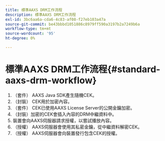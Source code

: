 ```yaml
---
title: 標準AAXS DRM工作流程
description: 標準AAXS DRM工作流程
exl-id: 3bc6aa6a-cda6-4c83-af08-f27eb103a47a
source-git-commit: be43bbbd1051886c8979ff590a3197b2a7249b6a
workflow-type: tm+mt
source-wordcount: '95'
ht-degree: 0%

---
```


# 標準AAXS DRM工作流程{#standard-aaxs-drm-workflow}

1. （套件） AAXS Java SDK產生隨機CEK。
1. （封裝） CEK用於加密內容。
1. （套件） CEK已使用AAXS License Server的公開金鑰加密。
1. （封裝）加密的CEK會插入內容的DRM中繼資料中。
1. 裝置會向AAXS伺服器請求授權，以嘗試播放內容。
1. （授權） AAXS伺服器會使用其私密金鑰，從中繼資料解密CEK。
1. （授權） AAXS伺服器會向裝置發行包含CEK的授權。
